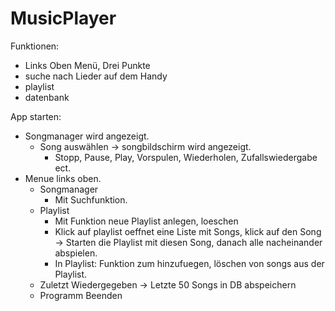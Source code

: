 # MusicPlayer
Funktionen:
- Links Oben Menü, Drei Punkte
- suche nach Lieder auf dem Handy
- playlist
- datenbank

App starten:
- Songmanager wird angezeigt.
  - Song auswählen -> songbildschirm wird angezeigt.
    - Stopp, Pause, Play, Vorspulen, Wiederholen, Zufallswiedergabe ect.
- Menue links oben.
  - Songmanager
    - Mit Suchfunktion.
  - Playlist
    - Mit Funktion neue Playlist anlegen, loeschen
    - Klick auf playlist oeffnet eine Liste mit Songs, klick auf den Song -> Starten die Playlist mit diesen Song, danach alle        nacheinander abspielen.
    - In Playlist: Funktion zum hinzufuegen, löschen von songs aus der Playlist.
  - Zuletzt Wiedergegeben -> Letzte 50 Songs in DB abspeichern
  - Programm Beenden
